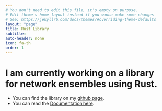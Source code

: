 ```yaml
---
# You don't need to edit this file, it's empty on purpose.
# Edit theme's home layout instead if you wanna make some changes
# See: https://jekyllrb.com/docs/themes/#overriding-theme-defaults
layout: "page"
title: Rust Library
subtitle:
auto-header: none
icon: fa-th
order: 1
---
```


# I am currently working on a library for network ensembles using Rust.
* You can find the library on my [github page](https://github.com/Pardoxa/net_ensembles).
* You can read the <a href="lib/doc/net_ensembles/">Documentation here</a>.
